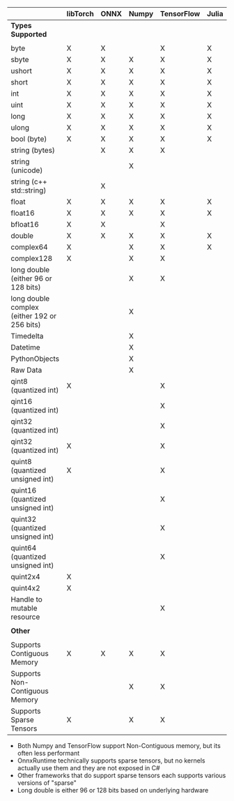
| | libTorch | ONNX | Numpy | TensorFlow | Julia |
| --- | --- | --- | --- | --- | --- |
| **Types Supported** | | | | | |
|  |  |  |  |  |
| byte | X | X | | X | X | X |
| sbyte | X | X | X | X | X |
| ushort | X | X | X | X | X |
| short | X | X | X | X | X |
| int | X | X | X | X | X |
| uint | X | X | X | X | X |
| long | X | X | X | X | X |
| ulong | X | X | X | X | X |
| bool (byte) | X | X | X | X | X |
| string (bytes) |  | X | X | X
| string (unicode) |  |  | X | 
| string (c++ std::string) |  | X |  | 
| float | X | X | X | X | X |
| float16 | X | X | X | X | X |
| bfloat16 | X | X |  | X |
| double | X | X | X | X | X |
| complex64 | X |  | X | X | X |
| complex128 | X |  | X | X
| long double (either 96 or 128 bits) |  |  | X | X |
| long double complex (either 192 or 256 bits) |  |  | X |  |
| Timedelta |  |  | X |  |
| Datetime |  |  | X |  |
| PythonObjects |  |  | X |  |
| Raw Data |  |  | X |  |
| qint8 (quantized int) | X |  |  | X |  |
| qint16 (quantized int) |  |  |  | X |  |
| qint32 (quantized int) |  |  |  | X |  |
| qint32 (quantized int) | X |  |  | X |  |
| quint8 (quantized unsigned int) | X |  |  | X |  |
| quint16 (quantized unsigned int) |  |  |  | X |  |
| quint32 (quantized unsigned int) |  |  |  | X |  |
| quint64 (quantized unsigned int) |  |  |  | X |  |
| quint2x4 | X |  |  |  |
| quint4x2 | X |  |  |  |
| Handle to mutable resource |  |  |  | X |  |
|  |  |  |  |  |
| **Other** |  |  |  |  |  |
|  |  |  |  |  |
| Supports Contiguous Memory | X | X | X | X |  |
| Supports Non-Contiguous Memory |  |  | X | X |  |
| Supports Sparse Tensors | X |  | X | X |  |


 * Both Numpy and TensorFlow support Non-Contiguous memory, but its often less performant
 * OnnxRuntime technically supports sparse tensors, but no kernels actually use them and they are not exposed in C#
 * Other frameworks that do support sparse tensors each supports various versions of "sparse"
 * Long double is either 96 or 128 bits based on underlying hardware